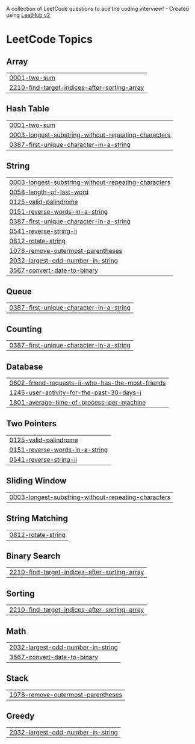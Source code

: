 A collection of LeetCode questions to ace the coding interview! - Created using [LeetHub v2](https://github.com/arunbhardwaj/LeetHub-2.0)
<!---LeetCode Topics Start-->
# LeetCode Topics
## Array
|  |
| ------- |
| [0001-two-sum](https://github.com/manish-lohare/Leetcode/tree/master/0001-two-sum) |
| [2210-find-target-indices-after-sorting-array](https://github.com/manish-lohare/Leetcode/tree/master/2210-find-target-indices-after-sorting-array) |
## Hash Table
|  |
| ------- |
| [0001-two-sum](https://github.com/manish-lohare/Leetcode/tree/master/0001-two-sum) |
| [0003-longest-substring-without-repeating-characters](https://github.com/manish-lohare/Leetcode/tree/master/0003-longest-substring-without-repeating-characters) |
| [0387-first-unique-character-in-a-string](https://github.com/manish-lohare/Leetcode/tree/master/0387-first-unique-character-in-a-string) |
## String
|  |
| ------- |
| [0003-longest-substring-without-repeating-characters](https://github.com/manish-lohare/Leetcode/tree/master/0003-longest-substring-without-repeating-characters) |
| [0058-length-of-last-word](https://github.com/manish-lohare/Leetcode/tree/master/0058-length-of-last-word) |
| [0125-valid-palindrome](https://github.com/manish-lohare/Leetcode/tree/master/0125-valid-palindrome) |
| [0151-reverse-words-in-a-string](https://github.com/manish-lohare/Leetcode/tree/master/0151-reverse-words-in-a-string) |
| [0387-first-unique-character-in-a-string](https://github.com/manish-lohare/Leetcode/tree/master/0387-first-unique-character-in-a-string) |
| [0541-reverse-string-ii](https://github.com/manish-lohare/Leetcode/tree/master/0541-reverse-string-ii) |
| [0812-rotate-string](https://github.com/manish-lohare/Leetcode/tree/master/0812-rotate-string) |
| [1078-remove-outermost-parentheses](https://github.com/manish-lohare/Leetcode/tree/master/1078-remove-outermost-parentheses) |
| [2032-largest-odd-number-in-string](https://github.com/manish-lohare/Leetcode/tree/master/2032-largest-odd-number-in-string) |
| [3567-convert-date-to-binary](https://github.com/manish-lohare/Leetcode/tree/master/3567-convert-date-to-binary) |
## Queue
|  |
| ------- |
| [0387-first-unique-character-in-a-string](https://github.com/manish-lohare/Leetcode/tree/master/0387-first-unique-character-in-a-string) |
## Counting
|  |
| ------- |
| [0387-first-unique-character-in-a-string](https://github.com/manish-lohare/Leetcode/tree/master/0387-first-unique-character-in-a-string) |
## Database
|  |
| ------- |
| [0602-friend-requests-ii-who-has-the-most-friends](https://github.com/manish-lohare/Leetcode/tree/master/0602-friend-requests-ii-who-has-the-most-friends) |
| [1245-user-activity-for-the-past-30-days-i](https://github.com/manish-lohare/Leetcode/tree/master/1245-user-activity-for-the-past-30-days-i) |
| [1801-average-time-of-process-per-machine](https://github.com/manish-lohare/Leetcode/tree/master/1801-average-time-of-process-per-machine) |
## Two Pointers
|  |
| ------- |
| [0125-valid-palindrome](https://github.com/manish-lohare/Leetcode/tree/master/0125-valid-palindrome) |
| [0151-reverse-words-in-a-string](https://github.com/manish-lohare/Leetcode/tree/master/0151-reverse-words-in-a-string) |
| [0541-reverse-string-ii](https://github.com/manish-lohare/Leetcode/tree/master/0541-reverse-string-ii) |
## Sliding Window
|  |
| ------- |
| [0003-longest-substring-without-repeating-characters](https://github.com/manish-lohare/Leetcode/tree/master/0003-longest-substring-without-repeating-characters) |
## String Matching
|  |
| ------- |
| [0812-rotate-string](https://github.com/manish-lohare/Leetcode/tree/master/0812-rotate-string) |
## Binary Search
|  |
| ------- |
| [2210-find-target-indices-after-sorting-array](https://github.com/manish-lohare/Leetcode/tree/master/2210-find-target-indices-after-sorting-array) |
## Sorting
|  |
| ------- |
| [2210-find-target-indices-after-sorting-array](https://github.com/manish-lohare/Leetcode/tree/master/2210-find-target-indices-after-sorting-array) |
## Math
|  |
| ------- |
| [2032-largest-odd-number-in-string](https://github.com/manish-lohare/Leetcode/tree/master/2032-largest-odd-number-in-string) |
| [3567-convert-date-to-binary](https://github.com/manish-lohare/Leetcode/tree/master/3567-convert-date-to-binary) |
## Stack
|  |
| ------- |
| [1078-remove-outermost-parentheses](https://github.com/manish-lohare/Leetcode/tree/master/1078-remove-outermost-parentheses) |
## Greedy
|  |
| ------- |
| [2032-largest-odd-number-in-string](https://github.com/manish-lohare/Leetcode/tree/master/2032-largest-odd-number-in-string) |
<!---LeetCode Topics End-->